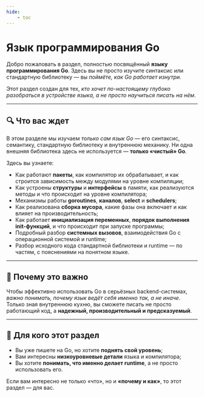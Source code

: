```yaml
---
hide:
    - toc
---
```

# Язык программирования Go

Добро пожаловать в раздел, полностью посвящённый **языку программирования Go**.
Здесь вы не просто изучите синтаксис или стандартную библиотеку — вы _поймёте, как Go работает изнутри_.

Этот раздел создан для тех, _кто хочет по-настоящему глубоко разобраться в устройстве языка, а не просто научиться писать на нём_.

---

## 🔍 Что вас ждет

В этом разделе мы изучаем _только сам язык Go_ — его синтаксис, семантику, стандартную библиотеку и внутреннюю механику.
Ни одна внешняя библиотека здесь не используется — **только «чистый» Go**.

Здесь вы узнаете:

- Как работают **пакеты**, как компилятор их обрабатывает, и как строится зависимость между модулями на уровне компиляции;
- Как устроены **структуры** и **интерфейсы** в памяти, как реализуются методы и что происходит на уровне компилятора;
- Механизмы работы **goroutines**, **каналов**, **select** и **schedulers**;
- Как реализована **сборка мусора**, какие фазы она включает и как влияет на производительность;
- Как работает **инициализация переменных**, **порядок выполнения init-функций**, и что происходит при запуске программы;
- Подробный разбор **системных вызовов**, взаимодействия Go с операционной системой и runtime;
- Разбор исходного кода стандартной библиотеки и runtime — по частям, с пояснениями на понятном языке.

---

## 🧠 Почему это важно

Чтобы эффективно использовать Go в серьёзных backend-системах, _важно понимать, почему язык ведёт себя именно так, а не иначе_.
Только зная внутреннюю кухню, вы сможете писать не просто работающий код, а **надежный, производительный и предсказуемый**.

---

## 🎯 Для кого этот раздел

- Вы уже пишете на Go, но хотите **поднять свой уровень**;
- Вам интересны **низкоуровневые детали** языка и компилятора;
- Вы хотите **понимать, что именно делает runtime**, а не просто использовать его.

Если вам интересно не только «что», но и **«почему и как»**, то этот раздел — для вас.

